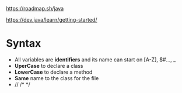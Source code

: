 https://roadmap.sh/java

https://dev.java/learn/getting-started/

# Syntax
+ All variables are **identifiers** and its name can start on [A-Z], $#..., _
+ **UperCase** to declare a class
+ **LowerCase** to declare a method
+ **Same** name to the class for the file
+ // /* */

